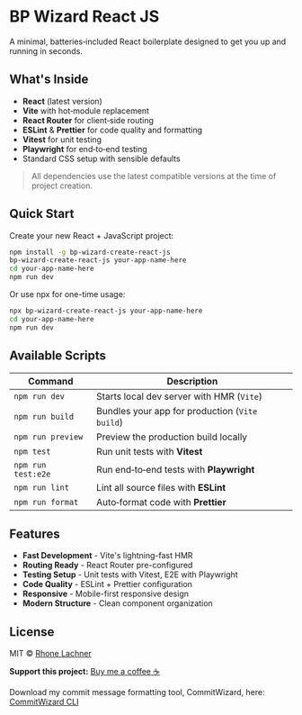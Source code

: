 # BP Wizard React JS

A minimal, batteries‑included React boilerplate designed to get you up and running in seconds.

## What's Inside

- **React** (latest version)
- **Vite** with hot‑module replacement
- **React Router** for client‑side routing
- **ESLint** & **Prettier** for code quality and formatting
- **Vitest** for unit testing
- **Playwright** for end‑to‑end testing
- Standard CSS setup with sensible defaults

> All dependencies use the latest compatible versions at the time of project creation.

## Quick Start

Create your new React + JavaScript project:

```bash
npm install -g bp-wizard-create-react-js
bp-wizard-create-react-js your-app-name-here
cd your-app-name-here
npm run dev
```

Or use npx for one-time usage:

```bash
npx bp-wizard-create-react-js your-app-name-here
cd your-app-name-here
npm run dev
```

## Available Scripts

| Command            | Description                                    |
| ------------------ | ---------------------------------------------- |
| `npm run dev`      | Starts local dev server with HMR (`Vite`)      |
| `npm run build`    | Bundles your app for production (`Vite build`) |
| `npm run preview`  | Preview the production build locally           |
| `npm test`         | Run unit tests with **Vitest**                 |
| `npm run test:e2e` | Run end‑to‑end tests with **Playwright**       |
| `npm run lint`     | Lint all source files with **ESLint**          |
| `npm run format`   | Auto‑format code with **Prettier**             |

## Features

- **Fast Development** - Vite's lightning-fast HMR
- **Routing Ready** - React Router pre-configured
- **Testing Setup** - Unit tests with Vitest, E2E with Playwright
- **Code Quality** - ESLint + Prettier configuration
- **Responsive** - Mobile-first responsive design
- **Modern Structure** - Clean component organization

## License

MIT © [Rhone Lachner](https://github.com/rhonelachner)

**Support this project:** [Buy me a coffee ☕️](https://coff.ee/rhone)

Download my commit message formatting tool, CommitWizard, here: [CommitWizard CLI](https://www.npmjs.com/package/commitwizard-cli)
